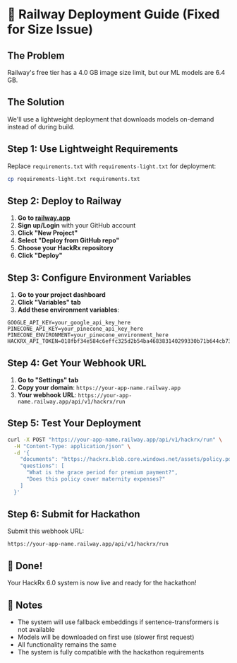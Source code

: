 # 🚀 Railway Deployment Guide (Fixed for Size Issue)

## The Problem

Railway's free tier has a 4.0 GB image size limit, but our ML models are 6.4 GB.

## The Solution

We'll use a lightweight deployment that downloads models on-demand instead of during build.

## Step 1: Use Lightweight Requirements

Replace `requirements.txt` with `requirements-light.txt` for deployment:

```bash
cp requirements-light.txt requirements.txt
```

## Step 2: Deploy to Railway

1. **Go to [railway.app](https://railway.app)**
2. **Sign up/Login** with your GitHub account
3. **Click "New Project"**
4. **Select "Deploy from GitHub repo"**
5. **Choose your HackRx repository**
6. **Click "Deploy"**

## Step 3: Configure Environment Variables

1. **Go to your project dashboard**
2. **Click "Variables" tab**
3. **Add these environment variables**:

```
GOOGLE_API_KEY=your_google_api_key_here
PINECONE_API_KEY=your_pinecone_api_key_here
PINECONE_ENVIRONMENT=your_pinecone_environment_here
HACKRX_API_TOKEN=018fbf34e584c6effc325d2b54ba468383140299330b71b644cb73775d410be5
```

## Step 4: Get Your Webhook URL

1. **Go to "Settings" tab**
2. **Copy your domain**: `https://your-app-name.railway.app`
3. **Your webhook URL**: `https://your-app-name.railway.app/api/v1/hackrx/run`

## Step 5: Test Your Deployment

```bash
curl -X POST "https://your-app-name.railway.app/api/v1/hackrx/run" \
  -H "Content-Type: application/json" \
  -d '{
    "documents": "https://hackrx.blob.core.windows.net/assets/policy.pdf?sv=...",
    "questions": [
      "What is the grace period for premium payment?",
      "Does this policy cover maternity expenses?"
    ]
  }'
```

## Step 6: Submit for Hackathon

Submit this webhook URL:

```
https://your-app-name.railway.app/api/v1/hackrx/run
```

## 🎉 Done!

Your HackRx 6.0 system is now live and ready for the hackathon!

## 📝 Notes

- The system will use fallback embeddings if sentence-transformers is not available
- Models will be downloaded on first use (slower first request)
- All functionality remains the same
- The system is fully compatible with the hackathon requirements
